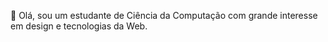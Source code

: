 👋 Olá, sou um estudante de Ciência da Computação com grande interesse em design e tecnologias da Web.